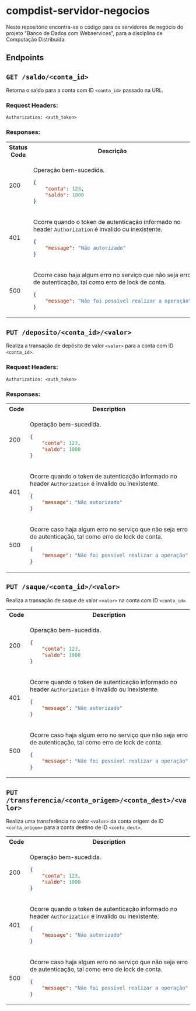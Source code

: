 # compdist-servidor-negocios

Neste repositório encontra-se o código para os servidores de negócio do projeto "Banco de Dados com Webservices", para a disciplina de Computação Distribuída.

## Endpoints

## `GET /saldo/<conta_id>`

Retorna o saldo para a conta com ID `<conta_id>` passado na URL.

### Request Headers:

````
Authorization: <auth_token>
````

### Responses:

<table>
<tr>
<th> Status Code </th><th> Descrição </th>
</tr>

<tr>
<td>200</td>
<td>

Operação bem-sucedida.
```json   
{
    "conta": 123,
    "saldo": 1000
}
```

</td>
</tr>
<tr>
<td>401</td>
<td>

Ocorre quando o token de autenticação informado no header `Authorization` é invalido ou inexistente.
```json
{
    "message": "Não autorizado"
}
```

</td>
</tr>
<tr>
<td>500</td>
<td>

Ocorre caso haja algum erro no serviço que não seja erro de autenticação, tal como erro de lock de conta.
```json
{
    "message": "Não foi possível realizar a operação"
}
```

</td>
</tr>
</table>


## `PUT /deposito/<conta_id>/<valor>`

Realiza a transação de depósito de valor `<valor>` para a conta com ID `<conta_id>`.

### Request Headers:

```
Authorization: <auth_token>
```

### Responses:

<table>
<tr>
<th> Code </th><th> Description </th>
</tr>

<tr>
<td>200</td>
<td>

Operação bem-sucedida.
```json   
{
    "conta": 123,
    "saldo": 1000
}
```

</td>
</tr>
<tr>
<td>401</td>
<td>

Ocorre quando o token de autenticação informado no header `Authorization` é invalido ou inexistente.
```json
{
    "message": "Não autorizado"
}
```

</td>
</tr>
<tr>
<td>500</td>
<td>

Ocorre caso haja algum erro no serviço que não seja erro de autenticação, tal como erro de lock de conta.
```json
{
    "message": "Não foi possível realizar a operação"
}
```

</td>
</tr>
</table>

## `PUT /saque/<conta_id>/<valor>`

Realiza a transação de saque de valor `<valor>` na conta com ID `<conta_id>`.

<table>
<tr>
<th> Code </th><th> Description </th>
</tr>

<tr>
<td>200</td>
<td>

Operação bem-sucedida.
```json   
{
    "conta": 123,
    "saldo": 1000
}
```

</td>
</tr>
<tr>
<td>401</td>
<td>

Ocorre quando o token de autenticação informado no header `Authorization` é invalido ou inexistente.
```json
{
    "message": "Não autorizado"
}
```

</td>
</tr>
<tr>
<td>500</td>
<td>

Ocorre caso haja algum erro no serviço que não seja erro de autenticação, tal como erro de lock de conta.
```json
{
    "message": "Não foi possível realizar a operação"
}
```

</td>
</tr>
</table>

## `PUT /transferencia/<conta_origem>/<conta_dest>/<valor>`

Realiza uma transferência no valor `<valor>` da conta origem de ID `<conta_origem>` para a conta destino de ID `<conta_dest>`.

<table>
<tr>
<th> Code </th><th> Description </th>
</tr>

<tr>
<td>200</td>
<td>

Operação bem-sucedida.
```json   
{
    "conta": 123,
    "saldo": 1000
}
```

</td>
</tr>
<tr>
<td>401</td>
<td>

Ocorre quando o token de autenticação informado no header `Authorization` é invalido ou inexistente.
```json
{
    "message": "Não autorizado"
}
```

</td>
</tr>
<tr>
<td>500</td>
<td>

Ocorre caso haja algum erro no serviço que não seja erro de autenticação, tal como erro de lock de conta.
```json
{
    "message": "Não foi possível realizar a operação"
}
```

</td>
</tr>
</table>
